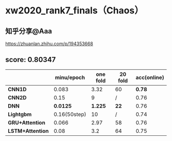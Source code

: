 # xw2020_rank7_finals（Chaos）


## 知乎分享@Aaa

https://zhuanlan.zhihu.com/p/194353668

##  score: 0.80347

|                    | **minu/epoch** | **one fold** | **20 fold** | **acc(online)** |
| ------------------ | -------------- | ------------ | ----------- | --------------- |
| **CNN1D**          | 0.083          | 3.32         | 60          | **0.78**        |
| **CNN2D**          | 0.15           | 9            | /           | 0.76            |
| **DNN**            | **0.0125**     | **1.225**    | **22**      | 0.76            |
| **Lightgbm**       | 0.16(50step)   | 10           | /           | 0.74            |
| **GRU+Attention**  | 0.066          | 2.97         | 58          | 0.76            |
| **LSTM+Attention** | 0.08           | 3.2          | 64          | 0.75            |
